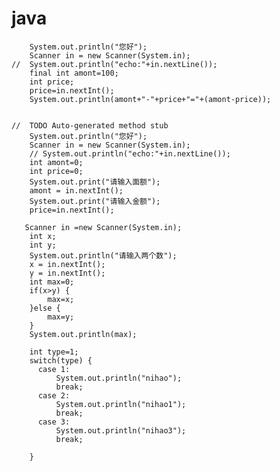 # java
        System.out.println("您好");
        Scanner in = new Scanner(System.in);
    //  System.out.println("echo:"+in.nextLine());
        final int amont=100;
        int price;
        price=in.nextInt();
        System.out.println(amont+"-"+price+"="+(amont-price)); 
    
    
    //  TODO Auto-generated method stub
        System.out.println("您好");
        Scanner in = new Scanner(System.in);
        // System.out.println("echo:"+in.nextLine());
        int amont=0;
        int price=0;
        System.out.print("请输入面额");
        amont = in.nextInt();
        System.out.print("请输入金额");
        price=in.nextInt();
    
       Scanner in =new Scanner(System.in);
        int x;
        int y;
        System.out.println("请输入两个数");
        x = in.nextInt();
        y = in.nextInt();
        int max=0;
        if(x>y) {
        	max=x;
        }else {
        	max=y; 
        }
        System.out.println(max);
        
        int type=1;
        switch(type) {
          case 1:
	          System.out.println("nihao");
	          break;
          case 2:
	          System.out.println("nihao1");
	          break;
          case 3:
	          System.out.println("nihao3");
	          break;    
              
        }
	
       
	
	
	
	
	
	

